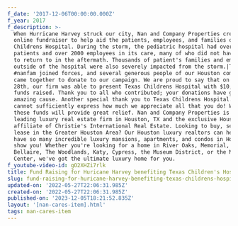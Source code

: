 ```yaml
---
f_date: '2017-12-06T00:00:00.000Z'
f_year: 2017
f_description: >-
  When Hurricane Harvey struck our city, Nan and Company Properties created an
  online fundraiser to help aid the patients, employees, and families of Texas
  Childrens Hospital. During the storm, the pediatric hospital had over 600
  patients and over 2000 employees in its care, many of who did not have a home
  to return to in the aftermath. Thousands of patient's families and employees
  outside of the hospital were also severely impacted from the storm.|The
  #nanfam joined forces, and several generous people of our Houston community
  came together to donate to our campaign. We are proud to say that on November
  28th, our firm was able to present Texas Childrens Hospital with $10,000 in
  funds raised. Thank you to all who contributed; your donations have gone to an
  amazing cause. Another special thank you to Texas Childrens Hospital. Words
  cannot sufficiently express how much we appreciate all that you do! We hope
  these funds will provide great relief. Nan and Company Properties is the
  leading luxury real estate firm in Houston, TX and the exclusive Houston
  affiliate of Christie's International Real Estate. Looking to buy, sell, or
  lease in the Greater Houston Area? Our Houston luxury realtors can help! We
  have so many incredible luxury mansions, apartments, and condos in Houston to
  show you! Whether you're looking for a home in River Oaks, Memorial, West U,
  Bellaire, The Woodlands, Katy, Cypress, the Museum District, or the Medical
  Center, we've got the ultimate luxury home for you.
f_youtube-video-id: gO2XHZi7rlk
title: Fund Raising for Huricane Harvey benefiting Texas Children's Hospital
slug: fund-raising-for-huricane-harvey-benefiting-texas-childrens-hospital
updated-on: '2022-05-27T22:06:31.985Z'
created-on: '2022-05-27T22:06:31.985Z'
published-on: '2023-12-05T18:21:52.835Z'
layout: '[nan-cares-item].html'
tags: nan-cares-item
---
```



